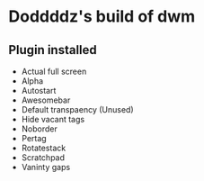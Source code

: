 # Doddddz's build of dwm

## Plugin installed

- Actual full screen
- Alpha
- Autostart
- Awesomebar 
- Default transpaency (Unused)
- Hide vacant tags
- Noborder
- Pertag
- Rotatestack
- Scratchpad
- Vaninty gaps


